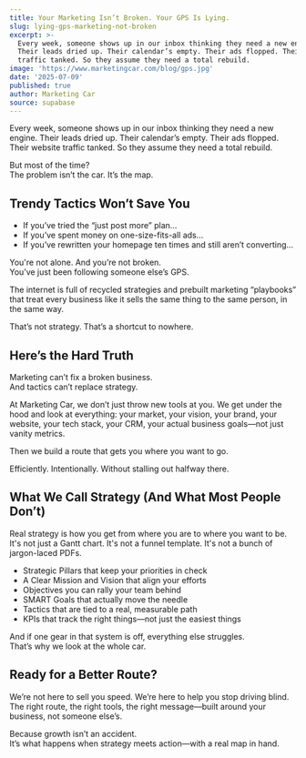 ```yaml
---
title: Your Marketing Isn’t Broken. Your GPS Is Lying.
slug: lying-gps-marketing-not-broken
excerpt: >-
  Every week, someone shows up in our inbox thinking they need a new engine.
  Their leads dried up. Their calendar’s empty. Their ads flopped. Their website
  traffic tanked. So they assume they need a total rebuild.
image: 'https://www.marketingcar.com/blog/gps.jpg'
date: '2025-07-09'
published: true
author: Marketing Car
source: supabase
---
```

Every week, someone shows up in our inbox thinking they need a new engine. Their leads dried up. Their calendar’s empty. Their ads flopped. Their website traffic tanked. So they assume they need a total rebuild.

But most of the time?  
The problem isn’t the car. It’s the map.

## Trendy Tactics Won’t Save You

*   If you’ve tried the “just post more” plan…
*   If you’ve spent money on one-size-fits-all ads…
*   If you’ve rewritten your homepage ten times and still aren’t converting...

You're not alone. And you’re not broken.  
You’ve just been following someone else’s GPS.

The internet is full of recycled strategies and prebuilt marketing “playbooks” that treat every business like it sells the same thing to the same person, in the same way.

That’s not strategy. That’s a shortcut to nowhere.

## Here’s the Hard Truth

Marketing can’t fix a broken business.  
And tactics can’t replace strategy.

At Marketing Car, we don’t just throw new tools at you. We get under the hood and look at everything: your market, your vision, your brand, your website, your tech stack, your CRM, your actual business goals—not just vanity metrics.

Then we build a route that gets you where you want to go.

Efficiently. Intentionally. Without stalling out halfway there.

## What We Call Strategy (And What Most People Don’t)

Real strategy is how you get from where you are to where you want to be. It's not just a Gantt chart. It's not a funnel template. It's not a bunch of jargon-laced PDFs.

*   Strategic Pillars that keep your priorities in check
*   A Clear Mission and Vision that align your efforts
*   Objectives you can rally your team behind
*   SMART Goals that actually move the needle
*   Tactics that are tied to a real, measurable path
*   KPIs that track the right things—not just the easiest things

And if one gear in that system is off, everything else struggles.  
That’s why we look at the whole car.

## Ready for a Better Route?

We’re not here to sell you speed. We’re here to help you stop driving blind. The right route, the right tools, the right message—built around your business, not someone else’s.

Because growth isn’t an accident.  
It’s what happens when strategy meets action—with a real map in hand.
